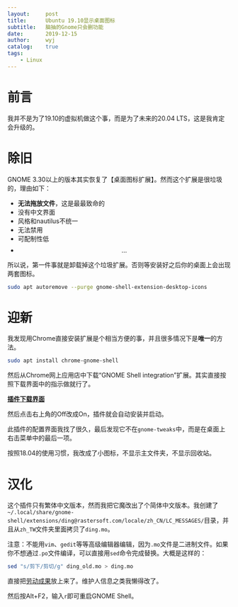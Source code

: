 ```yaml
---
layout:		post
title:		Ubuntu 19.10显示桌面图标
subtitle:	脑抽的Gnome只会删功能
date:		2019-12-15
author:		wyj
catalog:	true
tags:
    - Linux
---
```


# 前言

我并不是为了19.10的虚拟机做这个事，而是为了未来的20.04 LTS，这是我肯定会升级的。

# 除旧

GNOME 3.30以上的版本其实恢复了【桌面图标扩展】。然而这个扩展是很垃圾的，理由如下：

- **无法拖放文件**，这是最最致命的
- 没有中文界面
- 风格和nautilus不统一
- 无法禁用
- 可配制性低
- $$\dots$$

所以说，第一件事就是卸载掉这个垃圾扩展。否则等安装好之后你的桌面上会出现两套图标。

```sh
sudo apt autoremove --purge gnome-shell-extension-desktop-icons
```

# 迎新

我发现用Chrome直接安装扩展是个相当方便的事，并且很多情况下是**唯一**的方法。

```sh
sudo apt install chrome-gnome-shell 
```

然后从Chrome网上应用店中下载“GNOME Shell integration”扩展。其实直接按照下载界面中的指示做就行了。

[**插件下载界面**](https://extensions.gnome.org/extension/2087/desktop-icons-ng-ding/)

然后点击右上角的Off改成On，插件就会自动安装并启动。

此插件的配置界面我找了很久，最后发现它不在`gnome-tweaks`中，而是在桌面上右击菜单中的最后一项。

按照18.04的使用习惯，我改成了小图标，不显示主文件夹，不显示回收站。

# 汉化

这个插件只有繁体中文版本，然而我把它魔改出了个简体中文版本。我创建了`~/.local/share/gnome-shell/extensions/ding@rastersoft.com/locale/zh_CN/LC_MESSAGES/`目录，并且从`zh_TW`文件夹里面拷贝了`ding.mo`。

注意：不能用`vim`、`gedit`等等高级编辑器编辑，因为`.mo`文件是二进制文件。如果你不想通过`.po`文件编译，可以直接用`sed`命令完成替换。大概是这样的：

```sh
sed "s/剪下/剪切/g" ding_old.mo > ding.mo
```

直接把[劳动成果](/img/ding.mo)放上来了。维护人信息之类我懒得改了。

然后按Alt+F2，输入`r`即可重启GNOME Shell。
